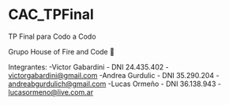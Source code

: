 # CAC_TPFinal
TP Final para Codo a Codo

Grupo House of Fire and Code 🐉

Integrantes: 
-Victor Gabardini - DNI 24.435.402 - victorgabardini@gmail.com
-Andrea Gurdulic - DNI 35.290.204 - andreabgurdulich@gmail.com
-Lucas Ormeño - DNI 36.138.943 - lucasormeno@live.com.ar
